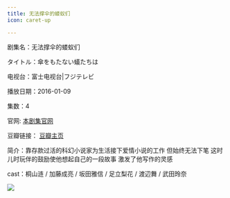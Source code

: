 ```yaml
---
title: 无法撑伞的蝼蚁们
icon: caret-up

---
```


剧集名：无法撑伞的蝼蚁们

タイトル：傘をもたない蟻たちは

电视台：富士电视台|フジテレビ

播放日期：2016-01-09

集数：4

官网: [本剧集官网](https://www.fujitv.co.jp/b_hp/kasaari/index.html)

豆瓣链接： [豆瓣主页](https://movie.douban.com/subject/26666168/)


简介：靠存款过活的科幻小说家为生活接下爱情小说的工作 但始终无法下笔 这时 儿时玩伴的鼓励使他想起自己的一段故事 激发了他写作的灵感 ​​​​​​

cast：桐山涟 / 加藤成亮 / 坂田雅信 / 足立梨花 / 渡辺舞 / 武田玲奈

![](https://listpic.tsgsanjiao.com/2016/2016wfcsdlym.jpg)
